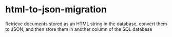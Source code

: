 # html-to-json-migration
Retrieve documents stored as an HTML string in the database, convert them to JSON, and then store them in another column of the SQL database
